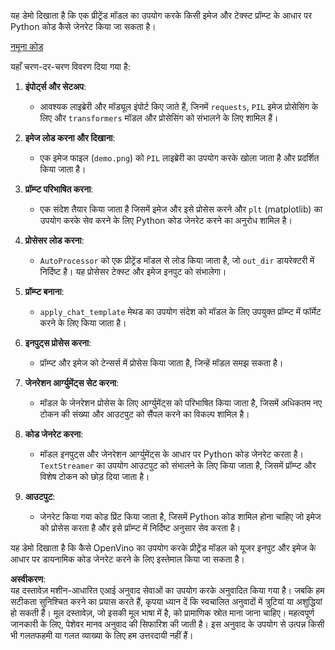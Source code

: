 यह डेमो दिखाता है कि एक प्रीट्रेंड मॉडल का उपयोग करके किसी इमेज और टेक्स्ट प्रॉम्प्ट के आधार पर Python कोड कैसे जेनरेट किया जा सकता है।

[नमूना कोड](../../../../../../code/06.E2E/E2E_OpenVino_Phi3-vision.ipynb)

यहाँ चरण-दर-चरण विवरण दिया गया है:

1. **इंपोर्ट्स और सेटअप**:
   - आवश्यक लाइब्रेरी और मॉड्यूल इंपोर्ट किए जाते हैं, जिनमें `requests`, `PIL` इमेज प्रोसेसिंग के लिए और `transformers` मॉडल और प्रोसेसिंग को संभालने के लिए शामिल हैं।

2. **इमेज लोड करना और दिखाना**:
   - एक इमेज फाइल (`demo.png`) को `PIL` लाइब्रेरी का उपयोग करके खोला जाता है और प्रदर्शित किया जाता है।

3. **प्रॉम्प्ट परिभाषित करना**:
   - एक संदेश तैयार किया जाता है जिसमें इमेज और इसे प्रोसेस करने और `plt` (matplotlib) का उपयोग करके सेव करने के लिए Python कोड जेनरेट करने का अनुरोध शामिल है।

4. **प्रोसेसर लोड करना**:
   - `AutoProcessor` को एक प्रीट्रेंड मॉडल से लोड किया जाता है, जो `out_dir` डायरेक्टरी में निर्दिष्ट है। यह प्रोसेसर टेक्स्ट और इमेज इनपुट को संभालेगा।

5. **प्रॉम्प्ट बनाना**:
   - `apply_chat_template` मेथड का उपयोग संदेश को मॉडल के लिए उपयुक्त प्रॉम्प्ट में फॉर्मेट करने के लिए किया जाता है।

6. **इनपुट्स प्रोसेस करना**:
   - प्रॉम्प्ट और इमेज को टेन्सर्स में प्रोसेस किया जाता है, जिन्हें मॉडल समझ सकता है।

7. **जेनरेशन आर्ग्युमेंट्स सेट करना**:
   - मॉडल के जेनरेशन प्रोसेस के लिए आर्ग्युमेंट्स को परिभाषित किया जाता है, जिसमें अधिकतम नए टोकन की संख्या और आउटपुट को सैंपल करने का विकल्प शामिल है।

8. **कोड जेनरेट करना**:
   - मॉडल इनपुट्स और जेनरेशन आर्ग्युमेंट्स के आधार पर Python कोड जेनरेट करता है। `TextStreamer` का उपयोग आउटपुट को संभालने के लिए किया जाता है, जिसमें प्रॉम्प्ट और विशेष टोकन को छोड़ दिया जाता है।

9. **आउटपुट**:
   - जेनरेट किया गया कोड प्रिंट किया जाता है, जिसमें Python कोड शामिल होना चाहिए जो इमेज को प्रोसेस करता है और इसे प्रॉम्प्ट में निर्दिष्ट अनुसार सेव करता है।

यह डेमो दिखाता है कि कैसे OpenVino का उपयोग करके प्रीट्रेंड मॉडल को यूजर इनपुट और इमेज के आधार पर डायनामिक कोड जेनरेट करने के लिए इस्तेमाल किया जा सकता है।

**अस्वीकरण**:  
यह दस्तावेज़ मशीन-आधारित एआई अनुवाद सेवाओं का उपयोग करके अनुवादित किया गया है। जबकि हम सटीकता सुनिश्चित करने का प्रयास करते हैं, कृपया ध्यान दें कि स्वचालित अनुवादों में त्रुटियां या अशुद्धियां हो सकती हैं। मूल दस्तावेज़, जो इसकी मूल भाषा में है, को प्रामाणिक स्रोत माना जाना चाहिए। महत्वपूर्ण जानकारी के लिए, पेशेवर मानव अनुवाद की सिफारिश की जाती है। इस अनुवाद के उपयोग से उत्पन्न किसी भी गलतफहमी या गलत व्याख्या के लिए हम उत्तरदायी नहीं हैं।
